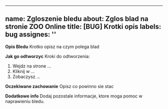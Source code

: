  ---
name: Zgloszenie bledu
about: Zglos blad na stronie ZOO Online
title: [BUG] Krotki opis
labels: bug
assignes: ''
 ---

**Opis Bledu**
Krotko opisz na czym polega blad

**Jak go odtworzyc**
Kroki do odtworzenia:
1. Wejdz na strone ...
2. Kliknij w ...
3. Zobaczysz ...

**Oczekiwane zachowanie**
Opisz co powinno sie stac

**Dodatkowe info**
Dodaj pozostale informacje, ktore moga pomoc w naprawieniu bledu.
